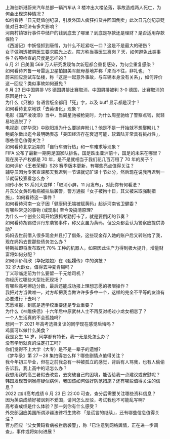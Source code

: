 上海创新港蔚来汽车总部一辆汽车从 3 楼冲出大楼坠落，事故造成两人死亡，为何会出现这种情况？  
如何看待「日元贬值创纪录，引发外国人疯狂扫货并回国倒卖」此次日元创纪录贬值对日本经济有多大影响？  
河南村镇银行事件中储户的钱到底去了哪里？到底是存款还是理财？是否适用存款保险？  
《西游记》中妖怪抓到唐僧，为什么不赶紧吃一口？这是不是最大的硬伤？  
女子做胸透被男医生要求脱光上衣，院方称当事医生离岗 7 天，如何避免此类事件？各项检查的尺度是怎样的？  
6 月 21 日美国 569 万人研究发现每次新冠都会重复感染，为何会重复感染？  
如何看待齐鲁一号雷达卫星拍摄美军航母基地并称「来而不往，非礼也」？  
蔚来回应测试车坠楼，称「这是一起意外事故，与车辆本身没有关系」，如何评价这一回应？类似事故如何避免？  
6 月 23 日中国男排 VS 德国男排比赛取消，中国男排被判 3-0 德国，比赛取消的原因是什么？  
为什么《只狼》各语言版全都用「死」字，以及 buff 显示都是汉字？  
如何看待北京地铁「去英语化」现象？  
电影《国产凌凌漆》当中，当周星驰被枪毙时，为什么周星驰给了警察点钱，就轻易地逃脱了？  
电视剧《梦华录》中欧阳旭为什么要抛弃盼儿？他是不是一开始就不想娶盼儿？  
鲍威尔做出迄今最明确表态「美国经济存在衰退可能，软着陆非常具有挑战性」，哪些信息值得关注？  
如何看待北京近期的「自行车骑行热」和一车难求等现象？  
FIFA 公布了最新一期男足国家队排名，国足跌出亚洲前十，国足的未来在哪里？  
现在房子产权都是 70 年，是不是就相当于我们花几百万租了 70 年的房子？  
如何评价《王者荣耀》S28 赛季版本更新，有哪些亮点值得关注？  
辅导员因为专家查课那天我迟到一节课就记旷课十节处分，然后现在说我再迟到一节就留校察看怎么办？  
网传小米 13 系列大变样：「取消小屏，11 月发布」，对此你有何看法？  
丹东父女黄码看病被拦后袭警，警方通报「女子被拘十日，其父被采取强制措施」，如何看待这一事件？  
如何看待河南一女子因「健康码无端被赋黄码」起诉河南省卫健委？  
有哪些常见的事物 (或现象) 至今没搞清原理?  
为什么一个创业公司开始狠抓考勤打卡了，就是要倒闭的节奏？  
如何看待胡锡进评丹东袭警事件，称父女虽为黄码，但公众都会认为警察应提供协助?  
妈妈去世前借入很多现金并且打了借条，这些现金存入她的账户后又转账给了我，现在妈妈去世那些债务怎么办？  
特斯拉即将发布取代 70% 工种的机器人，如果因此生产力得到极大提升，增量财富将如何分配？  
如何评价蒋欣（华妃娘娘）在《甄嬛传》中的演技？  
32 岁大龄女，值得去冲麦肯锡吗？  
丁义珍临走前为什么要留一千元给司机？  
你经历过哪些大型社死现场？  
有哪些高考擦边分数，最后还能成功报上理想志愿的极限操作？  
我把对方当做唯一，对方却把我当做许许多多中一个，这样的完全不平等的友谊有必要进行下去吗？  
志愿填报，到底是选学校重要还是专业重要？  
为什么《神雕侠侣》十六年后中原武林人士不再反对杨过小龙女相恋了？  
一个人生活真的不会孤独吗?  
想问一下 2021 年高考选择复读的同学现在感觉后悔吗？  
鸡蛋可以做什么美食？  
我是女生 14 岁，同学都有特长，我一无是处怎么办？  
没有学历就真的注定打工吗?  
你们觉得不上大学（大专）是不是一辈子的遗憾?  
《梦华录》第 27－28 集拍得怎么样？哪些剧情点值得关注？  
我今年初三毕业，但在之前我总有一种被孤立的感觉，背后有人骂我，也有人偷偷告诉我，我上高中的话怎么办？  
我想用我的高三暑假去改变，去突破自己的困境，能否给我一点建议或安慰呢？  
韩国发现首例猴痘疑似病例，我国该如何做好防范措施？还有哪些值得关注的信息？  
2022 四川高考成绩 6 月 23 日 22:00 可查，查分后需要关注哪些资料信息？  
因为英语成绩好被讽刺不爱国，请问怎么反驳，考试我也不可能乱写啊?  
高考查成绩是什么体验？那一刻你有什么感受？  
外交部回应美国所谓涉疆法律将生效称 「是谎言的继续」，还有哪些信息值得关注？  
官方回应「父女黄码看病被拦后袭警」，称「已注意到网络舆情，正在进一步调查」，事件或将如何进展？  
